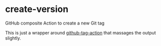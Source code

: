 # create-version
GitHub composite Action to create a new Git tag

This is just a wrapper around [github-tag-action](https://github.com/anothrNick/github-tag-action) that massages the output slightly.

